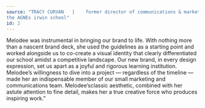 ```yaml
---
source: "TRACY CURVAN   |    former director of communications & marketing, 
the AGNEs irwin school"
id: 2
---
```


Melodee was instrumental in bringing our brand to life. With nothing more than a nascent brand deck, she used the guidelines as a starting point and worked alongside us to co-create a visual identity that clearly differentiated our school amidst a competitive landscape. Our new brand, in every design expression, set us apart as a joyful and rigorous learning institution. Melodee’s willingness to dive into a project — regardless of the timeline — made her an indispensable member of our small marketing and communications team. Melodee’sclassic aesthetic, combined with her astute attention to fine detail, makes her a true creative force who produces inspiring work.”